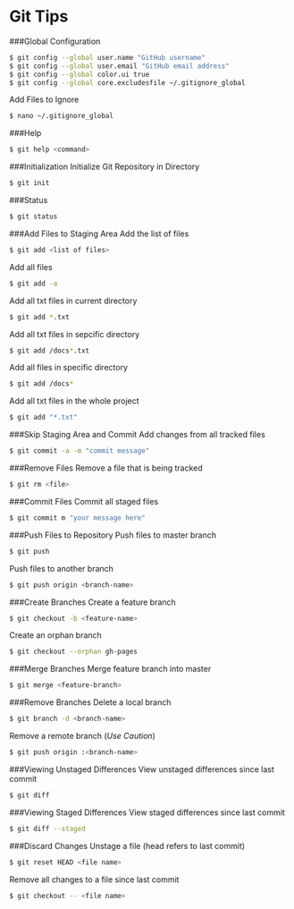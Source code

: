 Git Tips
========

###Global Configuration
```sh
$ git config --global user.name "GitHub username"
$ git config --global user.email "GitHub email address"
$ git config --global color.ui true
$ git config --global core.excludesfile ~/.gitignore_global
```

Add Files to Ignore
```sh
$ nano ~/.gitignore_global
```

###Help
```sh
$ git help <command>
```

###Initialization
Initialize Git Repository in Directory
```sh
$ git init
```

###Status
```sh
$ git status
```

###Add Files to Staging Area
Add the list of files
```sh
$ git add <list of files>
```

Add all files
```sh
$ git add -a
```

Add all txt files in current directory
```sh
$ git add *.txt
```

Add all txt files in sepcific directory
```sh
$ git add /docs*.txt
```

Add all files in specific directory
```sh
$ git add /docs*
```

Add all txt files in the whole project
```sh
$ git add "*.txt"
```

###Skip Staging Area and Commit
Add changes from all tracked files
```sh
$ git commit -a -m "commit message"
```

###Remove Files
Remove a file that is being tracked
```sh
$ git rm <file>
```

###Commit Files
Commit all staged files
```sh
$ git commit m "your message here"
```

###Push Files to Repository
Push files to master branch
```sh
$ git push
```

Push files to another branch
```sh
$ git push origin <branch-name>
```

###Create Branches
Create a feature branch
```sh
$ git checkout -b <feature-name>
```

Create an orphan branch
```sh
$ git checkout --orphan gh-pages
```

###Merge Branches
Merge feature branch into master
```sh
$ git merge <feature-branch>
```

###Remove Branches
Delete a local branch
```sh
$ git branch -d <branch-name>
```

Remove a remote branch (*Use Caution*)
```sh
$ git push origin :<branch-name>
```

###Viewing Unstaged Differences
View unstaged differences since last commit
```sh
$ git diff
```

###Viewing Staged Differences
View staged differences since last commit
```sh
$ git diff --staged
```

###Discard Changes
Unstage a file (head refers to last commit)
```sh
$ git reset HEAD <file name>
```

Remove all changes to a file since last commit
```sh
$ git checkout -- <file name>
```
